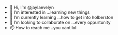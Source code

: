 - 👋 Hi, I’m @jaylaevelyn
- 👀 I’m interested in ...learning new things
- 🌱 I’m currently learning ...how to get into holberston
- 💞️ I’m looking to collaborate on ...every oppurtunity
- 📫 How to reach me ..you cant lol

<!---
jaylaevelyn/jaylaevelyn is a ✨ special ✨ repository because its `README.md` (this file) appears on your GitHub profile.
You can click the Preview link to take a look at your changes.
--->
